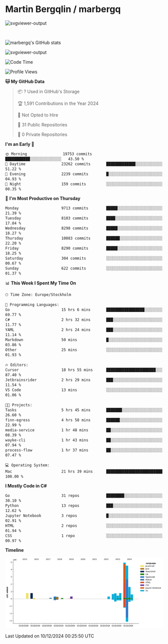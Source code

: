 # Martin Bergqlin / marbergq

![svgviewer-output](https://user-images.githubusercontent.com/2405410/206014777-22d41ecb-c24f-421d-b7d9-bba2cb5bb0de.svg)

<br>

<!--- [![Martin's Week](https://github-readme-stats.vercel.app/api/wakatime?username=marbergq&theme=dark)](https://github.com/anuraghazra/github-readme-stats) -->

![marbergq's GitHub stats](https://github-readme-stats.vercel.app/api?username=marbergq&count_private=true&show_icons=true)

![svgviewer-output](https://wakatime.com/badge/user/3f0a2069-6683-4e19-9a4a-7d21ea815067.svg)

<!--START_SECTION:waka-->
![Code Time](http://img.shields.io/badge/Code%20Time-4%2C650%20hrs-blue)

![Profile Views](http://img.shields.io/badge/Profile%20Views-0-blue)

**🐱 My GitHub Data** 

> 📦 ? Used in GitHub's Storage 
 > 
> 🏆 1,591 Contributions in the Year 2024
 > 
> 🚫 Not Opted to Hire
 > 
> 📜 31 Public Repositories 
 > 
> 🔑 0 Private Repositories 
 > 
**I'm an Early 🐤** 

```text
🌞 Morning                19753 commits       ███████████░░░░░░░░░░░░░░   43.50 % 
🌆 Daytime                23262 commits       █████████████░░░░░░░░░░░░   51.22 % 
🌃 Evening                2239 commits        █░░░░░░░░░░░░░░░░░░░░░░░░   04.93 % 
🌙 Night                  159 commits         ░░░░░░░░░░░░░░░░░░░░░░░░░   00.35 % 
```
📅 **I'm Most Productive on Thursday** 

```text
Monday                   9713 commits        █████░░░░░░░░░░░░░░░░░░░░   21.39 % 
Tuesday                  8103 commits        ████░░░░░░░░░░░░░░░░░░░░░   17.84 % 
Wednesday                8298 commits        █████░░░░░░░░░░░░░░░░░░░░   18.27 % 
Thursday                 10083 commits       ██████░░░░░░░░░░░░░░░░░░░   22.20 % 
Friday                   8290 commits        █████░░░░░░░░░░░░░░░░░░░░   18.25 % 
Saturday                 304 commits         ░░░░░░░░░░░░░░░░░░░░░░░░░   00.67 % 
Sunday                   622 commits         ░░░░░░░░░░░░░░░░░░░░░░░░░   01.37 % 
```


📊 **This Week I Spent My Time On** 

```text
🕑︎ Time Zone: Europe/Stockholm

💬 Programming Languages: 
Go                       15 hrs 6 mins       █████████████████░░░░░░░░   69.77 % 
C#                       2 hrs 32 mins       ███░░░░░░░░░░░░░░░░░░░░░░   11.77 % 
YAML                     2 hrs 24 mins       ███░░░░░░░░░░░░░░░░░░░░░░   11.14 % 
Markdown                 50 mins             █░░░░░░░░░░░░░░░░░░░░░░░░   03.86 % 
Other                    25 mins             ░░░░░░░░░░░░░░░░░░░░░░░░░   01.93 % 

🔥 Editors: 
Cursor                   18 hrs 55 mins      ██████████████████████░░░   87.40 % 
Jetbrainsrider           2 hrs 29 mins       ███░░░░░░░░░░░░░░░░░░░░░░   11.54 % 
VS Code                  13 mins             ░░░░░░░░░░░░░░░░░░░░░░░░░   01.06 % 

🐱‍💻 Projects: 
Tasks                    5 hrs 45 mins       ███████░░░░░░░░░░░░░░░░░░   26.60 % 
finn-egress              4 hrs 58 mins       ██████░░░░░░░░░░░░░░░░░░░   22.99 % 
media-service            1 hr 48 mins        ██░░░░░░░░░░░░░░░░░░░░░░░   08.39 % 
wayke-cli                1 hr 43 mins        ██░░░░░░░░░░░░░░░░░░░░░░░   07.94 % 
process-flow             1 hr 37 mins        ██░░░░░░░░░░░░░░░░░░░░░░░   07.47 % 

💻 Operating System: 
Mac                      21 hrs 39 mins      █████████████████████████   100.00 % 
```

**I Mostly Code in C#** 

```text
Go                       31 repos            ████████░░░░░░░░░░░░░░░░░   30.10 % 
Python                   13 repos            ███░░░░░░░░░░░░░░░░░░░░░░   12.62 % 
Jupyter Notebook         3 repos             █░░░░░░░░░░░░░░░░░░░░░░░░   02.91 % 
HTML                     2 repos             ░░░░░░░░░░░░░░░░░░░░░░░░░   01.94 % 
CSS                      1 repo              ░░░░░░░░░░░░░░░░░░░░░░░░░   00.97 % 
```



**Timeline**

![Lines of Code chart](https://raw.githubusercontent.com/marbergq/marbergq/main/assets/bar_graph.png)


 Last Updated on 10/12/2024 00:25:50 UTC
<!--END_SECTION:waka-->
